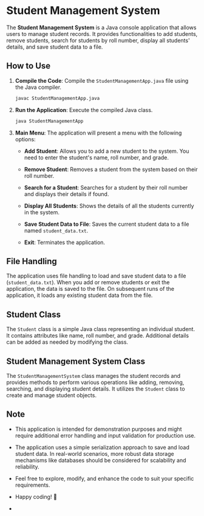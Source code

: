 # Student Management System

The **Student Management System** is a Java console application that allows users to manage student records. It provides functionalities to add students, remove students, search for students by roll number, display all students' details, and save student data to a file.

## How to Use

1. **Compile the Code**: Compile the `StudentManagementApp.java` file using the Java compiler.

   ```bash
   javac StudentManagementApp.java
   ```

2. **Run the Application**: Execute the compiled Java class.

   ```bash
   java StudentManagementApp
   ```

3. **Main Menu**: The application will present a menu with the following options:

   - **Add Student**: Allows you to add a new student to the system. You need to enter the student's name, roll number, and grade.

   - **Remove Student**: Removes a student from the system based on their roll number.

   - **Search for a Student**: Searches for a student by their roll number and displays their details if found.

   - **Display All Students**: Shows the details of all the students currently in the system.

   - **Save Student Data to File**: Saves the current student data to a file named `student_data.txt`.

   - **Exit**: Terminates the application.

## File Handling

The application uses file handling to load and save student data to a file (`student_data.txt`). When you add or remove students or exit the application, the data is saved to the file. On subsequent runs of the application, it loads any existing student data from the file.

## Student Class

The `Student` class is a simple Java class representing an individual student. It contains attributes like name, roll number, and grade. Additional details can be added as needed by modifying the class.

## Student Management System Class

The `StudentManagementSystem` class manages the student records and provides methods to perform various operations like adding, removing, searching, and displaying student details. It utilizes the `Student` class to create and manage student objects.

## Note

- This application is intended for demonstration purposes and might require additional error handling and input validation for production use.

- The application uses a simple serialization approach to save and load student data. In real-world scenarios, more robust data storage mechanisms like databases should be considered for scalability and reliability.

- Feel free to explore, modify, and enhance the code to suit your specific requirements.

- Happy coding! 🚀
- 
